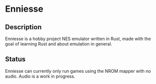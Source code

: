 # Enniesse

## Description
Enniesse is a hobby project NES emulator written in Rust, made with the goal of learning Rust and about emulation in general.

## Status
Enniesse can currently only run games using the NROM mapper with no audio. Audio is a work in progress.